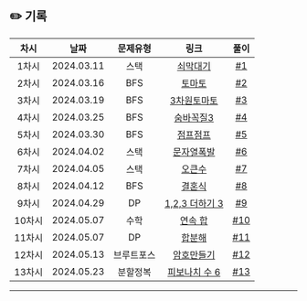 ## ✏️ 기록

|  차시  |    날짜    |  문제유형  |                          링크                           |                           풀이                            |
| :----: | :--------: | :--------: | :-----------------------------------------------------: | :-------------------------------------------------------: |
| 1차시  | 2024.03.11 |    스택    |    [쇠막대기](https://www.acmicpc.net/problem/10799)    |  [#1](https://github.com/AlgoLeadMe/AlgoLeadMe-8/pull/2)  |
| 2차시  | 2024.03.16 |    BFS     |     [토마토](https://www.acmicpc.net/problem/7576)      |  [#2](https://github.com/AlgoLeadMe/AlgoLeadMe-8/pull/7)  |
| 3차시  | 2024.03.19 |    BFS     |   [3차원토마토](https://www.acmicpc.net/problem/7569)   | [#3](https://github.com/AlgoLeadMe/AlgoLeadMe-8/pull/11)  |
| 4차시  | 2024.03.25 |    BFS     |   [숨바꼭질3](https://www.acmicpc.net/problem/13549)    |  [#4](https://github.com/AlgoLeadMe/AlgoLeadMe8/pull/16)  |
| 5차시  | 2024.03.30 |    BFS     |    [점프점프](https://www.acmicpc.net/problem/11060)    | [#5](https://github.com/AlgoLeadMe/AlgoLeadMe-8/pull/23)  |
| 6차시  | 2024.04.02 |    스택    |   [문자열폭발](https://www.acmicpc.net/problem/9935)    | [#6](https://github.com/AlgoLeadMe/AlgoLeadMe-8/pull/25)  |
| 7차시  | 2024.04.05 |    스택    |     [오큰수](https://www.acmicpc.net/problem/17298)     | [#7](https://github.com/AlgoLeadMe/AlgoLeadMe-8/pull/30)  |
| 8차시  | 2024.04.12 |    BFS     |     [결혼식](https://www.acmicpc.net/problem/5567)      | [#8](https://github.com/AlgoLeadMe/AlgoLeadMe-8/pull/37)  |
| 9차시  | 2024.04.29 |     DP     | [1,2,3 더하기 3](https://www.acmicpc.net/problem/15988) | [#9](https://github.com/AlgoLeadMe/AlgoLeadMe-8/pull/38)  |
| 10차시 | 2024.05.07 |    수학    |     [연속 합](https://www.acmicpc.net/problem/2737)     | [#10](https://github.com/AlgoLeadMe/AlgoLeadMe-8/pull/43) |
| 11차시 | 2024.05.07 |     DP     |     [합분해](https://www.acmicpc.net/problem/2225)      | [#11](https://github.com/AlgoLeadMe/AlgoLeadMe-8/pull/44) |
| 12차시 | 2024.05.13 | 브루트포스 |   [암호만들기](https://www.acmicpc.net/problem/1759)    | [#12](https://github.com/AlgoLeadMe/AlgoLeadMe-8/pull/50) |
| 13차시 | 2024.05.23 |  분할정복  | [피보나치 수 6](https://www.acmicpc.net/problem/11444)  | [#13](https://github.com/AlgoLeadMe/AlgoLeadMe-8/pull/54) |

---
